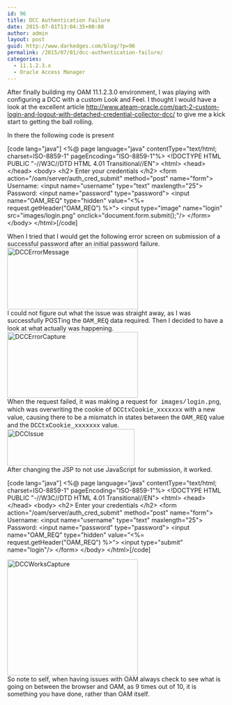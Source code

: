 ```yaml
---
id: 96
title: DCC Authentication Failure
date: 2015-07-01T13:04:35+00:00
author: admin
layout: post
guid: http://www.darkedges.com/blog/?p=96
permalink: /2015/07/01/dcc-authentication-failure/
categories:
  - 11.1.2.3.x
  - Oracle Access Manager
---
```

After finally building my OAM 11.1.2.3.0 environment, I was playing with configuring a DCC with a custom Look and Feel. I thought I would have a look at the excellent article <a href="http://www.ateam-oracle.com/part-2-custom-login-and-logout-with-detached-credential-collector-dcc/">http://www.ateam-oracle.com/part-2-custom-login-and-logout-with-detached-credential-collector-dcc/</a> to give me a kick start to getting the ball rolling.

<!-- more --> 

In there the following code is present

[code lang="java"]
&lt;%@ page language=&quot;java&quot; contentType=&quot;text/html; charset=ISO-8859-1&quot; pageEncoding=&quot;ISO-8859-1&quot;%&gt;
&lt;!DOCTYPE HTML PUBLIC &quot;-//W3C//DTD HTML 4.01 Transitional//EN&quot;&gt;
&lt;html&gt;
&lt;head&gt;&lt;/head&gt;
&lt;body&gt;
&lt;h2&gt; Enter your credentials &lt;/h2&gt;
&lt;form action=&quot;/oam/server/auth_cred_submit&quot; method=&quot;post&quot; name=&quot;form&quot;&gt;
Username: &lt;input name=&quot;username&quot; type=&quot;text&quot; maxlength=&quot;25&quot;&gt;
Password: &lt;input name=&quot;password&quot; type=&quot;password&quot;&gt;
&lt;input name=&quot;OAM_REQ&quot; type=&quot;hidden&quot; value=”&lt;%= request.getHeader(&quot;OAM_REQ”) %&gt;“&gt;
&lt;input type=&quot;image&quot; name=&quot;login&quot; src=&quot;images/login.png&quot; onclick=&quot;document.form.submit();&quot;/&gt;
&lt;/form&gt;
&lt;/body&gt;
&lt;/html&gt;[/code]

<div class="line number14 index13 alt1">When I tried that I would get the following error screen on submission of a successful password after an initial password failure.</div>
<div class="line number14 index13 alt1"><a href="http://www.darkedges.com/blog/wp-content/uploads/2015/07/DCCErrorMessage.png"><img class=" size-medium wp-image-107 aligncenter" src="http://www.darkedges.com/blog/wp-content/uploads/2015/07/DCCErrorMessage-300x142.png" alt="DCCErrorMessage" width="300" height="142" /></a></div>
<div class="line number14 index13 alt1"></div>
<div class="line number14 index13 alt1">I could not figure out what the issue was straight away, as I was successfully POSTing the <span style="font-family: 'courier new', courier, monospace;">OAM_REQ</span> data required. Then I decided to have a look at what actually was happening.</div>
<div class="line number14 index13 alt1"><a href="http://www.darkedges.com/blog/wp-content/uploads/2015/07/DCCErrorCapture.png"><img class=" size-medium wp-image-108 aligncenter" src="http://www.darkedges.com/blog/wp-content/uploads/2015/07/DCCErrorCapture-300x151.png" alt="DCCErrorCapture" width="300" height="151" /></a></div>
<div class="line number14 index13 alt1"></div>
<div class="line number14 index13 alt1">When the request failed, it was making a request for  <span style="font-family: 'courier new', courier, monospace;">images/login.png</span>, which was overwriting the cookie of <span style="font-family: 'courier new', courier, monospace;">DCCtxCookie_xxxxxxx</span> with a new value, causing there to be a mismatch in states between the <span style="font-family: 'courier new', courier, monospace;">OAM_REQ</span> value and the <span style="font-family: 'courier new', courier, monospace;">DCCtxCookie_xxxxxxx</span> value.</div>
<div class="line number14 index13 alt1"><a href="http://www.darkedges.com/blog/wp-content/uploads/2015/07/DCCIssue.png"><img class=" size-full wp-image-109 aligncenter" src="http://www.darkedges.com/blog/wp-content/uploads/2015/07/DCCIssue.png" alt="DCCIssue" width="292" height="84" /></a></div>
<div class="line number14 index13 alt1"></div>
<div class="line number14 index13 alt1">After changing the JSP to not use JavaScript for submission, it worked.</div>
<div class="line number14 index13 alt1">

[code lang="java"]
&lt;%@ page language=&quot;java&quot; contentType=&quot;text/html; charset=ISO-8859-1&quot; pageEncoding=&quot;ISO-8859-1&quot;%&gt;
&lt;!DOCTYPE HTML PUBLIC &quot;-//W3C//DTD HTML 4.01 Transitional//EN&quot;&gt;
&lt;html&gt;
&lt;head&gt;&lt;/head&gt;
&lt;body&gt;
&lt;h2&gt; Enter your credentials &lt;/h2&gt;
&lt;form action=&quot;/oam/server/auth_cred_submit&quot; method=&quot;post&quot; name=&quot;form&quot;&gt;
Username: &lt;input name=&quot;username&quot; type=&quot;text&quot; maxlength=&quot;25&quot;&gt;
Password: &lt;input name=&quot;password&quot; type=&quot;password&quot;&gt;
&lt;input name=&quot;OAM_REQ&quot; type=&quot;hidden&quot; value=”&lt;%= request.getHeader(&quot;OAM_REQ”) %&gt;“&gt;
&lt;input type=&quot;submit&quot; name=&quot;login&quot;/&gt;
&lt;/form&gt;
&lt;/body&gt;
&lt;/html&gt;[/code]

</div>
<div class="line number14 index13 alt1"><a href="http://www.darkedges.com/blog/wp-content/uploads/2015/07/DCCWorksCapture.png"><img class=" size-medium wp-image-110 aligncenter" src="http://www.darkedges.com/blog/wp-content/uploads/2015/07/DCCWorksCapture-300x266.png" alt="DCCWorksCapture" width="300" height="266" /></a></div>
<div class="line number14 index13 alt1">So note to self, when having issues with OAM always check to see what is going on between the browser and OAM, as 9 times out of 10, it is something you have done, rather than OAM itself.</div>